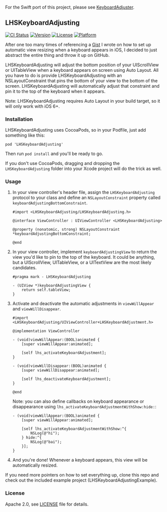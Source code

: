 For the Swift port of this project, please see [KeyboardAdjuster](https://github.com/lionheart/KeyboardAdjuster).

LHSKeyboardAdjusting
--------------------

[![CI Status](http://img.shields.io/travis/lionheart/LHSKeyboardAdjusting.svg?style=flat)](https://travis-ci.org/lionheart/LHSKeyboardAdjusting)
[![Version](https://img.shields.io/cocoapods/v/LHSKeyboardAdjusting.svg?style=flat)](http://cocoapods.org/pods/LHSKeyboardAdjusting)
[![License](https://img.shields.io/cocoapods/l/LHSKeyboardAdjusting.svg?style=flat)](http://cocoapods.org/pods/LHSKeyboardAdjusting)
[![Platform](https://img.shields.io/cocoapods/p/LHSKeyboardAdjusting.svg?style=flat)](http://cocoapods.org/pods/LHSKeyboardAdjusting)

After one too many times of referencing a [Gist](https://gist.github.com/dlo/8572874) I wrote on how to set up automatic view resizing when a keyboard appears in iOS, I decided to just abstract the entire thing and throw it up on GitHub.

LHSKeyboardAdjusting will adjust the bottom position of your UIScrollView or UITableView when a keyboard appears on screen using Auto Layout. All you have to do is provide LHSKeyboardAdjusting with an NSLayoutConstraint that pins the bottom of your view to the bottom of the screen. LHSKeyboardAdjusting will automatically adjust that constraint and pin it to the top of the keyboard when it appears.

Note: LHSKeyboardAdjusting requires Auto Layout in your build target, so it will only work with iOS 6+.

### Installation

LHSKeyboardAdjusting uses CocoaPods, so in your Podfile, just add something like this:

    pod 'LHSKeyboardAdjusting'

Then run `pod install` and you'll be ready to go.

If you don't use CocoaPods, dragging and dropping the `LHSKeyboardAdjusting` folder into your Xcode project will do the trick as well.

### Usage

1. In your view controller's header file, assign the `LHSKeyboardAdjusting` protocol to your class and define an `NSLayoutConstraint` property called `keyboardAdjustingBottomConstraint`.

   ```objc
   #import <LHSKeyboardAdjusting/LHSKeyboardAdjusting.h>

   @interface ViewController : UIViewController <LHSKeyboardAdjusting>

   @property (nonatomic, strong) NSLayoutConstraint *keyboardAdjustingBottomConstraint;

   @end
   ```

2. In your view controller, implement `keyboardAdjustingView` to return the view you'd like to pin to the top of the keyboard. It could be anything, but a UIScrollView, UITableView, or a UITextView are the most likely candidates.

   ```objc
   #pragma mark - LHSKeyboardAdjusting

   - (UIView *)keyboardAdjustingView {
       return self.tableView;
   }
   ```

   <!--
   Define the other constraints for this view (top, left, and right) just as you would normally. E.g.,

   ```objc
   - (void)viewDidLoad {
       [super viewDidLoad];

       [self.tableView.leftAnchor constraintEqualToAnchor:self.view.leftAnchor].active = YES;
       [self.tableView.topAnchor constraintEqualToAnchor:self.view.topAnchor].active = YES;
       [self.tableView.rightAnchor constraintEqualToAnchor:self.view.rightAnchor].active = YES;
   }
   ```
   -->

3. Activate and deactivate the automatic adjustments in `viewWillAppear` and `viewWillDisappear`.

   ```objc
   #import <LHSKeyboardAdjusting/UIViewController+LHSKeyboardAdjustment.h>

   @implementation ViewController

   - (void)viewWillAppear:(BOOL)animated {
       [super viewWillAppear:animated];

       [self lhs_activateKeyboardAdjustment];
   }

   - (void)viewWillDisappear:(BOOL)animated {
       [super viewWillDisappear:animated];

       [self lhs_deactivateKeyboardAdjustment];
   }

   @end
   ```

   Note: you can also define callbacks on keyboard appearance or disappearance using `lhs_activateKeyboardAdjustmentWithShow:hide:`:

   ```objc
   - (void)viewWillAppear:(BOOL)animated {
       [super viewWillAppear:animated];

       [self lhs_activateKeyboardAdjustmentWithShow:^{
           NSLog(@"hi");
       } hide:^{
           NSLog(@"bai");
       }];
   }
   ```

3. And you're done! Whenever a keyboard appears, this view will be automatically resized.

If you need more pointers on how to set everything up, clone this repo and check out the included example project (LHSKeyboardAdjustingExample).

### License

Apache 2.0, see [LICENSE](LICENSE) file for details.
